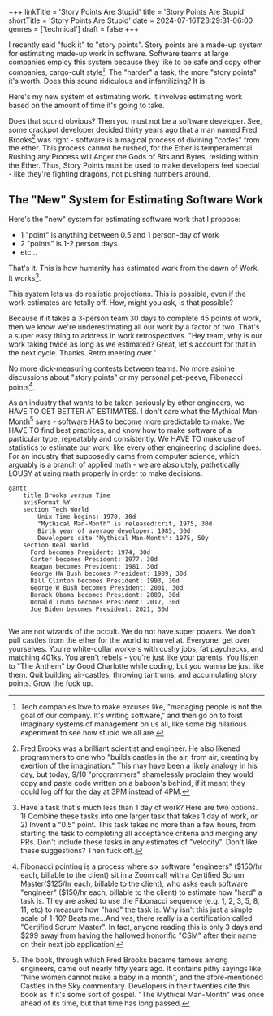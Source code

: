+++
linkTitle = 'Story Points Are Stupid'
title = 'Story Points Are Stupid'
shortTitle = 'Story Points Are Stupid'
date = 2024-07-16T23:29:31-06:00
genres = ['technical']
draft = false
+++

I recently said "fuck it" to "story points". Story points are a made-up system for estimating made-up work in software. Software teams at large companies employ this system because they like to be safe and copy other companies, cargo-cult style[^cargo-cult]. The "harder" a task, the more "story points" it's worth. Does this sound ridiculous and infantilizing? It is.

Here's my new system of estimating work. It involves estimating work based on the amount of time it's going to take.  

Does that sound obvious? Then you must not be a software developer. See, some crackpot developer decided thirty years ago that a man named Fred Brooks[^brooks] was right - software is a magical process of divining "codes" from the ether. This process cannot be rushed, for the Ether is temperamental. Rushing any Process will Anger the Gods of Bits and Bytes, residing within the Ether. Thus, Story Points must be used to make developers feel special - like they're fighting dragons, not pushing numbers around.

## The "New" System for Estimating Software Work

Here's the "new" system for estimating software work that I propose:

- 1 "point" is anything between 0.5 and 1 person-day of work
- 2 "points" is 1-2 person days
- etc...

That's it. This is how humanity has estimated work from the dawn of Work. It works[^less-than-one].

This system lets us do realistic projections. This is possible, even if the work estimates are totally off. How, might you ask, is that possible?

Because if it takes a 3-person team 30 days to complete 45 points of work, then we know we're underestimating all our work by a factor of two. That's a super easy thing to address in work retrospectives. "Hey team, why is our work taking twice as long as we estimated? Great, let's account for that in the next cycle. Thanks. Retro meeting over."

No more dick-measuring contests between teams. No more asinine discussions about "story points" or my personal pet-peeve, Fibonacci points[^fibonacci].

As an industry that wants to be taken seriously by other engineers, we HAVE TO GET BETTER AT ESTIMATES. I don't care what the Mythical Man-Month[^mythical-man-month] says - software HAS to become more predictable to make. We HAVE TO find best practices, and know how to make software of a particular type, repeatably and consistently. We HAVE TO make use of statistics to estimate our work, like every other engineering discipline does. For an industry that supposedly came from computer science, which arguably is a branch of applied math - we are absolutely, pathetically LOUSY at using math properly in order to make decisions.

```mermaid
gantt
    title Brooks versus Time
    axisFormat %Y
    section Tech World
        Unix Time begins: 1970, 30d
        "Mythical Man-Month" is released:crit, 1975, 30d
        Birth year of average developer: 1985, 30d
        Developers cite "Mythical Man-Month": 1975, 50y
    section Real World
      Ford becomes President: 1974, 30d
      Carter becomes President: 1977, 30d
      Reagan becomes President: 1981, 30d
      George HW Bush becomes President: 1989, 30d
      Bill Clinton becomes President: 1993, 30d
      George W Bush becomes President: 2001, 30d
      Barack Obama becomes President: 2009, 30d
      Donald Trump becomes President: 2017, 30d
      Joe Biden becomes President: 2021, 30d


```

We are not wizards of the occult. We do not have super powers. We don't pull castles from the ether for the world to marvel at. Everyone, get over yourselves. You're white-collar workers with cushy jobs, fat paychecks, and matching 401ks. You aren't rebels - you're just like your parents. You listen to "The Anthem" by Good Charlotte while coding, but you wanna be just like them. Quit building air-castles, throwing tantrums, and accumulating story points. Grow the fuck up.

[^cargo-cult]: Tech companies love to make excuses like, "managing people is not the goal of our company. It's writing software," and then go on to foist imaginary systems of management on us all, like some big hilarious experiment to see how stupid we all are.  

[^brooks]: Fred Brooks was a brilliant scientist and engineer. He also likened programmers to one who "builds castles in the air, from air, creating by exertion of the imagination." This may have been a likely analogy in his day, but today, 9/10 "programmers" shamelessly proclaim they would copy and paste code written on a baboon's behind, if it meant they could log off for the day at 3PM instead of 4PM.

[^less-than-one]: Have a task that's much less than 1 day of work? Here are two options. 1) Combine these tasks into one larger task that takes 1 day of work, or 2) Invent a "0.5" point. This task takes no more than a few hours, from starting the task to completing all acceptance criteria and merging any PRs. Don't include these tasks in any estimates of "velocity". Don't like these suggestions? Then fuck off.

[^fibonacci]: Fibonacci pointing is a process where six software "engineers" (\$150/hr each, billable to the client) sit in a Zoom call with a Certified Scrum Master(\$125/hr each, billable to the client), who asks each software "engineer" (\$150/hr each, billable to the client) to estimate how "hard" a task is. They are asked to use the Fibonacci sequence (e.g. 1, 2, 3, 5, 8, 11, etc) to measure how "hard" the task is. Why isn't this just a simple scale of 1-10? Beats me...And yes, there really is a certification called "Certified Scrum Master". In fact, anyone reading this is only 3 days and \$299 away from having the hallowed honorific "CSM" after their name on their next job application!

[^mythical-man-month]: The book, through which Fred Brooks became famous among engineers, came out nearly fifty years ago. It contains pithy sayings like, "Nine women cannot make a baby in a month", and the afore-mentioned Castles in the Sky commentary. Developers in their twenties cite this book as if it's some sort of gospel. "The Mythical Man-Month" was once ahead of its time, but that time has long passed.  